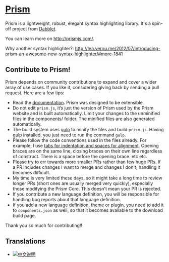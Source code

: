# [Prism](http://prismjs.com/)

Prism is a lightweight, robust, elegant syntax highlighting library. It's a spin-off project from [Dabblet](http://dabblet.com/).

You can learn more on http://prismjs.com/.

Why another syntax highlighter?: http://lea.verou.me/2012/07/introducing-prism-an-awesome-new-syntax-highlighter/#more-1841

## Contribute to Prism!

Prism depends on community contributions to expand and cover a wider array of use cases. If you like it, considering giving back by sending a pull request. Here are a few tips:

- Read the [documentation](http://prismjs.com/extending.html). Prism was designed to be extensible.
- Do not edit `prism.js`, it’s just the version of Prism used by the Prism website and is built automatically. Limit your changes to the unminified files in the components/ folder. The minified files are also generated automatically.
- The build system uses [gulp](https://github.com/gulpjs/gulp) to minify the files and build `prism.js`. Having gulp installed, you just need to run the command `gulp`.
- Please follow the code conventions used in the files already. For example, I use [tabs for indentation and spaces for alignment](http://lea.verou.me/2012/01/why-tabs-are-clearly-superior/). Opening braces are on the same line, closing braces on their own line regardless of construct. There is a space before the opening brace. etc etc.
- Please try to err towards more smaller PRs rather than few huge PRs. If a PR includes changes I want to merge and changes I don't, handling it becomes difficult.
- My time is very limited these days, so it might take a long time to review longer PRs (short ones are usually merged very quickly), especially those modifying the Prism Core. This doesn't mean your PR is rejected.
- If you contribute a new language definition, you will be responsible for handling bug reports about that language definition.
- If you add a new language definition, theme or plugin, you need to add it to `components.json` as well, so that it becomes available to the download build page.

Thank you so much for contributing!!

## Translations

* [![中文说明](http://awesomes.oss-cn-beijing.aliyuncs.com/readme.png)](http://www.awesomes.cn/repo/PrismJS/prism)
